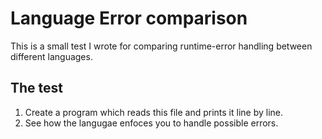 # Language Error comparison

This is a small test I wrote for comparing runtime-error handling
between different languages.

## The test

1. Create a program which reads this file and prints it line by line.
2. See how the langugae enfoces you to handle possible errors.
